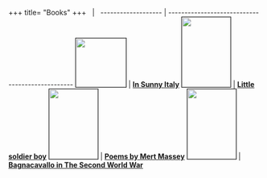 +++
title= "Books"
+++
&nbsp;              | &nbsp;
------------------- | ------------------------------------------------
<img src="/images/files/wartimecartoons.jpg" border="1" bordercolor="black" width="100" height="97"> | <b><a href="/en/books/wartimecartoon/">In Sunny Italy</a></b>
<img src="/images/files/Copertina_gino.jpg" border="1" bordercolor="black" width="97" height="139"> | <b><a href="/en/books/bambinodivisa/">Little soldier boy</a></b>
<img src="/images/files/Poems_Massey.jpg" border="1" bordercolor="black" width="97" height="139"> | <b><a href="/books/massey/">Poems by Mert Massey</a></b>
<img src="/images/files/CopertinaBagnacavalloWWII.jpg" border="1" bordercolor="black" width="97" height="139"> | <b><a href="/en/books/bagnacavalloWWII/">Bagnacavallo in The Second World War</a></b>